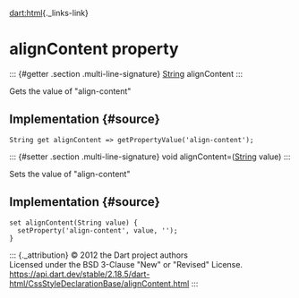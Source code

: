[dart:html](../../dart-html/dart-html-library){._links-link}

alignContent property
=====================

::: {#getter .section .multi-line-signature}
[String](../../dart-core/string-class) alignContent
:::

Gets the value of \"align-content\"

Implementation {#source}
--------------

``` {.language-dart data-language="dart"}
String get alignContent => getPropertyValue('align-content');
```

::: {#setter .section .multi-line-signature}
void alignContent=([String](../../dart-core/string-class) value)
:::

Sets the value of \"align-content\"

Implementation {#source}
--------------

``` {.language-dart data-language="dart"}
set alignContent(String value) {
  setProperty('align-content', value, '');
}
```

::: {._attribution}
© 2012 the Dart project authors\
Licensed under the BSD 3-Clause \"New\" or \"Revised\" License.\
<https://api.dart.dev/stable/2.18.5/dart-html/CssStyleDeclarationBase/alignContent.html>
:::
